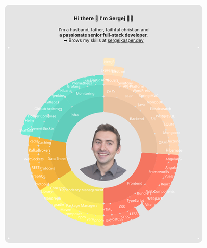 
<div align="center" style="width:600px; padding:10px; border-radius:1em; background-color:#e4e4e4">
<h3> Hi there 👋 I'm Sergej 👨‍💻 </h3>
<p> I'm a husband, father, faithful christian and <br><b>
a passionate senior full-stack developer.</b><br>
➡ Brows my skills at <a href="https://sergejkasper.dev">sergejkasper.dev</a>
 </p>
<a href="https://sergejkasper.dev">
<img src="https://raw.githubusercontent.com/SergejKasper/SergejKasper/master/skills.svg">
 </a>
</div>
